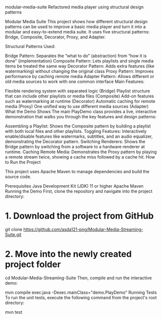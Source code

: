 modular-media-suite
Refactored media player using structural design patterns

Modular Media Suite
This project shows how different structural design patterns can be used to improve a basic media player and turn it into a modular and easy-to-extend media suite. It uses five structural patterns: Bridge, Composite, Decorator, Proxy, and Adapter.

Structural Patterns Used:

Bridge Pattern: Separates the “what to do” (abstraction) from “how it is done” (implementation)
Composite Pattern: Lets playlists and single media items be treated the same way
Decorator Pattern: Adds extra features (like watermarking) without changing the original class
Proxy Pattern: Improves performance by caching remote media
Adapter Pattern: Allows different or old media sources to work with one common interface
Main Features:

Flexible rendering system with separated logic (Bridge)
Playlist structure that can include other playlists or media files (Composite)
Add-on features such as watermarking at runtime (Decorator)
Automatic caching for remote media (Proxy)
One unified way to use different media sources (Adapter)
What the Demo Shows
The main PlayDemo class provides a live, interactive demonstration that walks you through the key features and design patterns:

Assembling a Playlist: Shows the Composite pattern by building a playlist with both local files and other playlists.
Toggling Features: Interactively enable/disable features like watermarks, subtitles, and an audio equalizer, demonstrating the Decorator pattern.
Switching Renderers: Shows the Bridge pattern by switching from a software to a hardware renderer at runtime.
Caching Remote Media: Demonstrates the Proxy pattern by playing a remote stream twice, showing a cache miss followed by a cache hit.
How to Run the Project

This project uses Apache Maven to manage dependencies and build the source code.

Prerequisites
Java Development Kit (JDK) 11 or higher
Apache Maven
Running the Demo
First, clone the repository and navigate into the project directory:

# 1. Download the project from GitHub
git clone https://github.com/asda121-png/Modular-Media-Streaming-Suite.git

# 2. Move into the newly created project folder
cd Modular-Media-Streaming-Suite
Then, compile and run the interactive demo:

mvn compile exec:java -Dexec.mainClass="demo.PlayDemo"
Running Tests
To run the unit tests, execute the following command from the project's root directory:

mvn test
